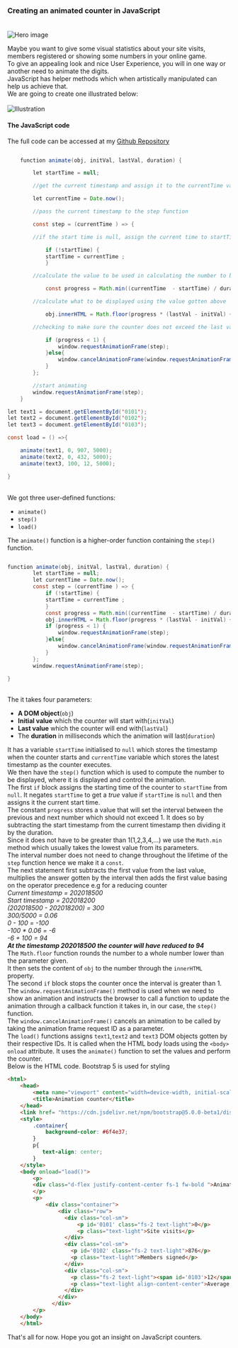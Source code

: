 ### Creating an animated counter in JavaScript</br></br>

![Hero image](/engineering-education/animation-counter-javascript/hero.jpg)

Maybe you want to give some visual statistics about your site visits, members registered or showing some numbers in your online game.</br>To give an appealing look and nice User Experience, you will in one way or another need to animate the digits.</br>
JavaScript has helper methods which when artistically manipulated can help us achieve that.</br>
We are going to create one illustrated below:</br></br>
![Illustration](/engineering-education/animation-counter-javascript/illustration.gif)

#### The JavaScript code</br>
The full code can be accessed at my [Github Repository](https://github.com/Agusioma/animation-counter-javascript/blob/main/animation-counter.html)</br>

```java

    function animate(obj, initVal, lastVal, duration) {

        let startTime = null;

        //get the current timestamp and assign it to the currentTime variable

        let currentTime = Date.now();

        //pass the current timestamp to the step function

        const step = (currentTime ) => {

        //if the start time is null, assign the current time to startTime

            if (!startTime) {
            startTime = currentTime ;
            }

        //calculate the value to be used in calculating the number to be displayed

            const progress = Math.min((currentTime  - startTime) / duration, 1);

        //calculate what to be displayed using the value gotten above

            obj.innerHTML = Math.floor(progress * (lastVal - initVal) + initVal);

        //checking to make sure the counter does not exceed the last value(lastVal)

            if (progress < 1) {
                window.requestAnimationFrame(step);
            }else{
                window.cancelAnimationFrame(window.requestAnimationFrame(step));
            }
        };

        //start animating
        window.requestAnimationFrame(step);
    }

let text1 = document.getElementById('0101');
let text2 = document.getElementById('0102');
let text3 = document.getElementById('0103');

const load = () =>{

    animate(text1, 0, 907, 5000);
    animate(text2, 0, 432, 5000);
    animate(text3, 100, 12, 5000);

}

```
</br>
We got three user-defined functions:</br>

- `animate()`
- `step()`
- `load()`

The `animate()` function is a higher-order function containing the `step()` function.</br>

```java

function animate(obj, initVal, lastVal, duration) {
        let startTime = null;
        let currentTime = Date.now();
        const step = (currentTime ) => {
            if (!startTime) {
            startTime = currentTime ;
            }
            const progress = Math.min((currentTime  - startTime) / duration, 1);
            obj.innerHTML = Math.floor(progress * (lastVal - initVal) + initVal);
            if (progress < 1) {
                window.requestAnimationFrame(step);
            }else{
                window.cancelAnimationFrame(window.requestAnimationFrame(step));
            }
        };
        window.requestAnimationFrame(step);

}
```
</br>
The it takes four parameters:</br>

- **A DOM object**(```obj```)
- **Initial value** which the counter will start with(`initVal`)
- **Last value** which the counter will end with(`lastVal`)
- The **duration** in milliseconds which the animation will last(`duration`)

It has a variable `startTime` initialised to `null` which stores the timestamp when the counter starts and `currentTime` variable which stores the latest timestamp as the counter executes.</br>
We then have the `step()` function which is used to compute the number to be displayed, where it is displayed and control the animation.</br>
The first `if` block assigns the starting time of the counter to `startTime` from `null`. It negates `startTime` to get a *true* value if `startTime` is `null` and then assigns it the current start time.</br>
The constant `progress` stores a value that will set the interval between the previous and next number which should not exceed 1. It does so by subtracting the start timestamp from the current timestamp then dividing it by the duration.</br>
Since it does not have to be greater than 1(1,2,3,4,...) we use the `Math.min` method which usually takes the lowest value from its parameters.</br>The interval number does not need to change throughout the lifetime of the `step` function hence we make it a `const`.</br>
The next statement first subtracts the first value from the last value, multiplies the answer gotten by the interval then adds the first value basing on the operator precedence e.g for a reducing counter</br>
*Current timestamp = 202018500*</br>
*Start timestamp = 202018200*</br>
*(202018500 - 202018200) = 300*</br>
*300/5000 = 0.06*</br>
*0 - 100 = -100*</br>
*-100 * 0.06 = -6*</br>
*-6 + 100 = 94*</br>
***At the timestamp 202018500 the counter will have reduced to 94***
</br>
The `Math.floor` function rounds the number to a whole number lower than the parameter given.</br>
It then sets the content of `obj` to the number through the `innerHTML` property.</br>
The second `if` block stops the counter once the interval is greater than 1.</br>
The `window.requestAnimationFrame()` method is used when we need to show an animation and instructs the browser to call a function to update the animation through a callback function it takes in, in our case, the `step()` function.</br>
The `window.cancelAnimationFrame()` cancels an animation to be called by taking the animation frame request ID as a parameter.</br>
The `load()` functions assigns `text1`,`text2` and `text3` DOM objects gotten by their respective IDs. It is called when the HTML body loads using the `<body>` `onload` attribute. It uses the `animate()` function to set the values and perform the counter.</br>
Below is the HTML code. Bootstrap 5 is used for styling</br>
```html
<html>
    <head>
        <meta name="viewport" content="width=device-width, initial-scale=1.0">
        <title>Animation counter</title>
    </head>
    <link href= "https://cdn.jsdelivr.net/npm/bootstrap@5.0.0-beta1/dist/css/bootstrap.min.css" rel="stylesheet" integrity="sha384-giJF6kkoqNQ00vy+HMDP7azOuL0xtbfIcaT9wjKHr8RbDVddVHyTfAAsrekwKmP1" crossorigin="anonymous">
    <style>
        .container{
            background-color: #6f4e37;
        }
        p{
           text-align: center; 
        }
    </style>
    <body onload="load()">
        <p>
        <div class="d-flex justify-content-center fs-1 fw-bold ">Animation Counter</div>
        </p>
        <p>
            <div class="container">
                <div class="row">
                  <div class="col-sm">
                      <p id='0101' class="fs-2 text-light">0</p>
                      <p class="text-light">Site visits</p>
                  </div>
                  <div class="col-sm">
                    <p id='0102' class="fs-2 text-light">876</p>
                    <p class="text-light">Members signed</p>
                  </div>
                  <div class="col-sm">
                    <p class="fs-2 text-light"><span id='0103'>12</span>%</p>
                    <p class="text-light align-content-center">Average complain rate</p>
                  </div>
                </div>
              </div>
        </p>
    </body>
    </html>

```
That's all for now. Hope you got an insight on JavaScript counters.

